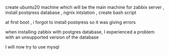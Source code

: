 create ubuntu20 machine which will be the main machine for zabbix server , install postqress database , ngnix intslation , create bash script 

at first boot , i forgot to install postqress so it was giving errors 


when installing zabbix with postgres database, I experienced a problem with an unsupported version of the database 

I will now try to use mysql 
